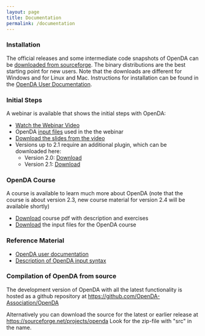 ```yaml
---
layout: page
title: Documentation
permalink: /documentation
---
```


### Installation

The official releases and some intermediate code snapshots of OpenDA can be [downloaded from sourceforge](https://sourceforge.net/projects/openda). The binary distributions are the best starting point for new users. Note that the downloads are different for Windows and for Linux and Mac. Instructions for installation can be found in the [OpenDA User Documentation](https://openda-association.github.io/assets/OpenDA_documentation.pdf).

### Initial Steps

A webinar is available that shows the initial steps with OpenDA:

* [Watch the Webinar Video](http://www.openda.org/videos/presentation.mp4)
* OpenDA [input files](http://openda.org/course/estuary_2.1.zip) used in the the webinar
* [Download the slides from the video](http://www.openda.org/course/openda_webbinar.pdf)
* Versions up to 2.1 require an additional plugin, which can be downloaded here:
  * Version 2.0: [Download](http://openda.org/course/openda_d3d_plugin_v2.0.zip)
  * Version 2.1: [Download](http://openda.org/course/openda_d3d_plugin_v2.1.zip)

### OpenDA Course

A course is available to learn much more about OpenDA (note that the course is about version 2.3, new course material for version 2.4 will be available shortly)

* [Download](http://openda.org/course/openda_course_2.3.pdf) course pdf with description and exercises
* [Download](http://openda.org/course/openda_student_2.3.zip) the input files for the OpenDA course

### Reference Material

* [OpenDA user documentation](https://openda-association.github.io/assets/OpenDA_documentation.pdf)
* [Description of OpenDA input syntax](http://openda.org/docu/openda_2.4/doc/xmlSchemasHTML/index.html)

### Compilation of OpenDA from source

The development version of OpenDA with all the latest functionality is hosted as a github repository at https://github.com/OpenDA-Association/OpenDA

Alternatively you can download the source for the latest or earlier release at  https://sourceforge.net/projects/openda  Look for the zip-file with "src" in the name.
